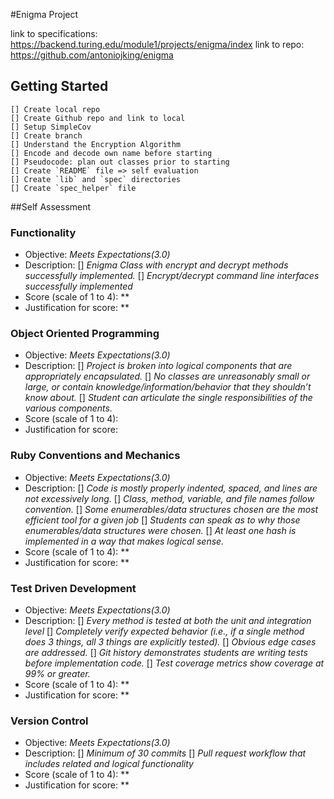 #Enigma Project

link to specifications: https://backend.turing.edu/module1/projects/enigma/index
link to repo: https://github.com/antoniojking/enigma


## Getting Started
    [] Create local repo
    [] Create Github repo and link to local
    [] Setup SimpleCov
    [] Create branch
    [] Understand the Encryption Algorithm
    [] Encode and decode own name before starting
    [] Pseudocode: plan out classes prior to starting
    [] Create `README` file => self evaluation
    [] Create `lib` and `spec` directories
    [] Create `spec_helper` file


##Self Assessment

### Functionality

- Objective: *Meets Expectations(3.0)*
- Description:
    [] *Enigma Class with encrypt and decrypt methods successfully implemented.*
    [] *Encrypt/decrypt command line interfaces successfully implemented*
- Score (scale of 1 to 4): **
- Justification for score: **

### Object Oriented Programming

- Objective: *Meets Expectations(3.0)*
- Description:
    [] *Project is broken into logical components that are appropriately encapsulated.*
    [] *No classes are unreasonably small or large, or contain knowledge/information/behavior that they shouldn’t know about.*
    [] *Student can articulate the single responsibilities of the various components.*
- Score (scale of 1 to 4):
- Justification for score:

### Ruby Conventions and Mechanics

- Objective: *Meets Expectations(3.0)*
- Description:
    [] *Code is mostly properly indented, spaced, and lines are not excessively long.*
    [] *Class, method, variable, and file names follow convention.*
    [] *Some enumerables/data structures chosen are the most efficient tool for a given job*
    [] *Students can speak as to why those enumerables/data structures were chosen.*
    [] *At least one hash is implemented in a way that makes logical sense.*
- Score (scale of 1 to 4): **
- Justification for score: **

### Test Driven Development

- Objective: *Meets Expectations(3.0)*
- Description:
    [] *Every method is tested at both the unit and integration level*
    [] *Completely verify expected behavior (i.e., if a single method does 3 things, all 3 things are explicitly tested).*
    [] *Obvious edge cases are addressed.*
    [] *Git history demonstrates students are writing tests before implementation code.*
    [] *Test coverage metrics show coverage at 99% or greater.*
- Score (scale of 1 to 4): **
- Justification for score: **

### Version Control

- Objective: *Meets Expectations(3.0)*
- Description:
    [] *Minimum of 30 commits*
    [] *Pull request workflow that includes related and logical functionality*
- Score (scale of 1 to 4): **
- Justification for score: **
